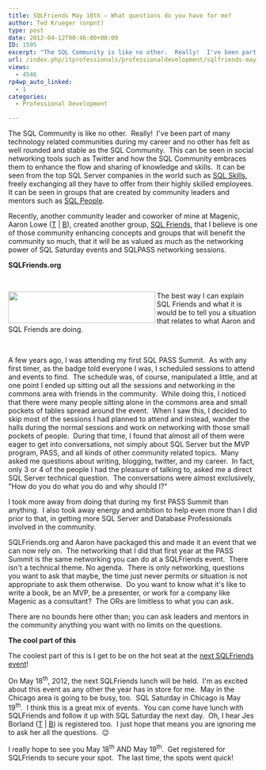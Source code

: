 ```yaml
---
title: SQLFriends May 18th – What questions do you have for me?
author: Ted Krueger (onpnt)
type: post
date: 2012-04-12T00:46:00+00:00
ID: 1595
excerpt: "The SQL Community is like no other.  Really!  I've been part of many technology related communities during my career and no other has felt as well rounded and stable as the SQL Community.  This can be seen in social networking tools such as Twitter and&hellip;"
url: /index.php/itprofessionals/professionaldevelopment/sqlfriends-may-18th-what-questions/
views:
  - 4546
rp4wp_auto_linked:
  - 1
categories:
  - Professional Development

---
```

The SQL Community is like no other.  Really!  I've been part of many technology related communities during my career and no other has felt as well rounded and stable as the SQL Community.  This can be seen in social networking tools such as Twitter and how the SQL Community embraces them to enhance the flow and sharing of knowledge and skills.  It can be seen from the top SQL Server companies in the world such as [SQL Skills][1], freely exchanging all they have to offer from their highly skilled employees.  It can be seen in groups that are created by community leaders and mentors such as [SQL People][2].

Recently, another community leader and coworker of mine at Magenic, Aaron Lowe ([T][3] | [B][4]), created another group, [SQL Friends,][5] that I believe is one of those community enhancing concepts and groups that will benefit the community so much, that it will be as valued as much as the networking power of SQL Saturday events and SQLPASS networking sessions.

**SQLFriends.org**

 

<div class="image_block">
  <a href="/media/blogs/ITProfessionals/-18.png?mtime=1334198524"><img src="https://lessthandot.z19.web.core.windows.net/wp-content/uploads/blogs/ITProfessionals/-18.png?mtime=1334198524" alt="" width="297" height="64" align="left" /></a>
</div>

The best way I can explain SQL Friends and what it is would be to tell you a situation that relates to what Aaron and SQL Friends are doing.

 

A few years ago, I was attending my first SQL PASS Summit.  As with any first timer, as the badge told everyone I was, I scheduled sessions to attend and events to find.  The schedule was, of course, manipulated a little, and at one point I ended up sitting out all the sessions and networking in the commons area with friends in the community.  While doing this, I noticed that there were many people sitting alone in the commons area and small pockets of tables spread around the event.  When I saw this, I decided to skip most of the sessions I had planned to attend and instead, wander the halls during the normal sessions and work on networking with those small pockets of people.  During that time, I found that almost all of them were eager to get into conversations, not simply about SQL Server but the MVP program, PASS, and all kinds of other community related topics.  Many asked me questions about writing, blogging, twitter, and my career.  In fact, only 3 or 4 of the people I had the pleasure of talking to, asked me a direct SQL Server technical question.  The conversations were almost exclusively, "How do you do what you do and why should I?"

I took more away from doing that during my first PASS Summit than anything.  I also took away energy and ambition to help even more than I did prior to that, in getting more SQL Server and Database Professionals involved in the community.

SQLFriends.org and Aaron have packaged this and made it an event that we can now rely on.  The networking that I did that first year at the PASS Summit is the same networking you can do at a SQLFriends event.  There isn't a technical theme. No agenda.  There is only networking, questions you want to ask that maybe, the time just never permits or situation is not appropriate to ask them otherwise.  Do you want to know what it's like to write a book, be an MVP, be a presenter, or work for a company like Magenic as a consultant?  The ORs are limitless to what you can ask.

There are no bounds here other than; you can ask leaders and mentors in the community anything you want with no limits on the questions.

**The cool part of this**

The coolest part of this is I get to be on the hot seat at the [next SQLFriends event][6]!

On May 18<sup>th</sup>, 2012, the next SQLFriends lunch will be held.  I'm as excited about this event as any other the year has in store for me.  May in the Chicago area is going to be busy, too.  SQL Saturday in Chicago is May 19<sup>th</sup>.  I think this is a great mix of events.  You can come have lunch with SQLFriends and follow it up with SQL Saturday the next day.  Oh, I hear Jes Borland ([T][7] | [B][8]) is registered too.  I just hope that means you are ignoring me to ask her all the questions.  😉

I really hope to see you May 18<sup>th</sup> AND May 19<sup>th</sup>.  Get registered for SQLFriends to secure your spot.  The last time, the spots went quick!

 [1]: http://www.sqlskills.com/
 [2]: http://www.sqlpeople.net/
 [3]: https://twitter.com/#%21/Vendoran
 [4]: http://www.aaronlowe.net/
 [5]: http://sqlfriends.org/
 [6]: http://sqlfriends.org/2012/03/sqlfriends-lunch-take-2/
 [7]: http://twitter.com/grrl_geek
 [8]: /index.php/ITProfessionals/?disp=authdir&author=420